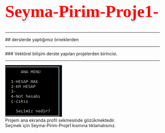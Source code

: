 <h1 style="color:red; font-family: Times New Roman; font-size:55px"> Seyma-Pirim-Proje1- </h1>
<hr>
## derslerde yaptığımız örneklerden <hr>
### Vektörel bilişim derste yapılan projelerden birincisi.
<hr>
<img src="projeresimleri/anaekran.PNG" alt="anaekran">
<br>
Projem ana ekranda profil sekmesinde gözükmektedir.<br>
Seçmek için Seyma-Pirim-Proje1 kısmına tıklamalısınız.
